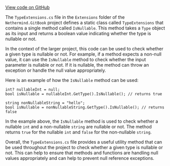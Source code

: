 [View code on GitHub](https://github.com/nethermindeth/nethermind/son/src/Nethermind/Nethermind.GitBook/Extensions)

The `TypeExtensions.cs` file in the `Extensions` folder of the `Nethermind.GitBook` project defines a static class called `TypeExtensions` that contains a single method called `IsNullable`. This method takes a `Type` object as its input and returns a boolean value indicating whether the type is nullable or not.

In the context of the larger project, this code can be used to check whether a given type is nullable or not. For example, if a method expects a non-null value, it can use the `IsNullable` method to check whether the input parameter is nullable or not. If it is nullable, the method can throw an exception or handle the null value appropriately.

Here is an example of how the `IsNullable` method can be used:

```
int? nullableInt = null;
bool isNullable = nullableInt.GetType().IsNullable(); // returns true

string nonNullableString = "hello";
bool isNullable = nonNullableString.GetType().IsNullable(); // returns false
```

In the example above, the `IsNullable` method is used to check whether a nullable `int` and a non-nullable `string` are nullable or not. The method returns `true` for the nullable `int` and `false` for the non-nullable `string`.

Overall, the `TypeExtensions.cs` file provides a useful utility method that can be used throughout the project to check whether a given type is nullable or not. This can help to ensure that methods and functions are handling null values appropriately and can help to prevent null reference exceptions.
